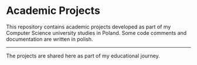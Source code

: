 # Academic Projects
This repository contains academic projects developed as part of my Computer Science university studies in Poland.
Some code comments and documentation are written in polish.

---

The projects are shared here as part of my educational journey.